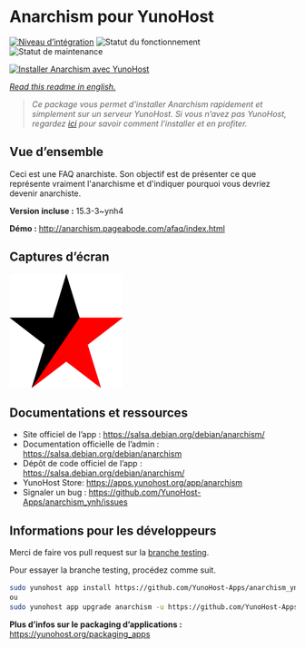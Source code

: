 <!--
N.B.: This README was automatically generated by https://github.com/YunoHost/apps/tree/master/tools/README-generator
It shall NOT be edited by hand.
-->

# Anarchism pour YunoHost

[![Niveau d’intégration](https://dash.yunohost.org/integration/anarchism.svg)](https://dash.yunohost.org/appci/app/anarchism) ![Statut du fonctionnement](https://ci-apps.yunohost.org/ci/badges/anarchism.status.svg) ![Statut de maintenance](https://ci-apps.yunohost.org/ci/badges/anarchism.maintain.svg)

[![Installer Anarchism avec YunoHost](https://install-app.yunohost.org/install-with-yunohost.svg)](https://install-app.yunohost.org/?app=anarchism)

*[Read this readme in english.](./README.md)*

> *Ce package vous permet d’installer Anarchism rapidement et simplement sur un serveur YunoHost.
Si vous n’avez pas YunoHost, regardez [ici](https://yunohost.org/#/install) pour savoir comment l’installer et en profiter.*

## Vue d’ensemble

Ceci est une FAQ anarchiste. Son objectif est de présenter ce que représente vraiment l'anarchisme et d'indiquer pourquoi vous devriez devenir anarchiste.

**Version incluse :** 15.3-3~ynh4

**Démo :** http://anarchism.pageabode.com/afaq/index.html

## Captures d’écran

![Capture d’écran de Anarchism](./doc/screenshots/anarchism.gif)

## Documentations et ressources

* Site officiel de l’app : <https://salsa.debian.org/debian/anarchism/>
* Documentation officielle de l’admin : <https://salsa.debian.org/debian/anarchism>
* Dépôt de code officiel de l’app : <https://salsa.debian.org/debian/anarchism/>
* YunoHost Store: <https://apps.yunohost.org/app/anarchism>
* Signaler un bug : <https://github.com/YunoHost-Apps/anarchism_ynh/issues>

## Informations pour les développeurs

Merci de faire vos pull request sur la [branche testing](https://github.com/YunoHost-Apps/anarchism_ynh/tree/testing).

Pour essayer la branche testing, procédez comme suit.

``` bash
sudo yunohost app install https://github.com/YunoHost-Apps/anarchism_ynh/tree/testing --debug
ou
sudo yunohost app upgrade anarchism -u https://github.com/YunoHost-Apps/anarchism_ynh/tree/testing --debug
```

**Plus d’infos sur le packaging d’applications :** <https://yunohost.org/packaging_apps>